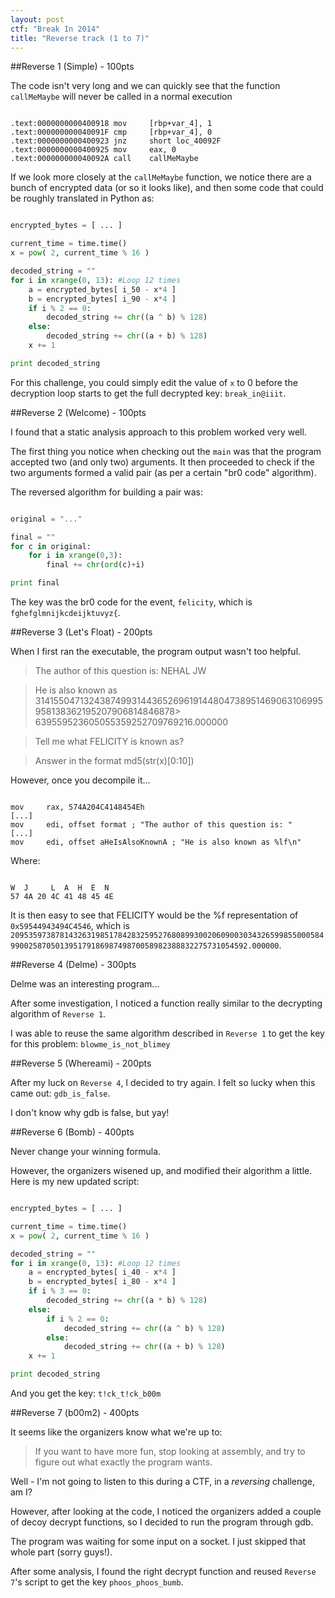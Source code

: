 ```yaml
---
layout: post
ctf: "Break In 2014"
title: "Reverse track (1 to 7)"
---
```


##Reverse 1 (Simple) - 100pts

The code isn't very long and we can quickly see that the function `callMeMaybe` will never be called in a normal execution

```

.text:0000000000400918 mov     [rbp+var_4], 1
.text:000000000040091F cmp     [rbp+var_4], 0
.text:0000000000400923 jnz     short loc_40092F
.text:0000000000400925 mov     eax, 0
.text:000000000040092A call    callMeMaybe

```

If we look more closely at the `callMeMaybe` function, we notice there are a bunch of encrypted data (or so it looks like), and then some code that could be roughly translated in Python as:

```python

encrypted_bytes = [ ... ]

current_time = time.time()
x = pow( 2, current_time % 16 )

decoded_string = ""
for i in xrange(0, 13): #Loop 12 times
	a = encrypted_bytes[ i_50 - x*4 ]
	b = encrypted_bytes[ i_90 - x*4 ]
	if i % 2 == 0:
		decoded_string += chr((a ^ b) % 128)
	else:
		decoded_string += chr((a + b) % 128)
	x += 1

print decoded_string

```

For this challenge, you could simply edit the value of `x` to 0 before the decryption loop starts to get the full decrypted key: `break_in@iiit`.


##Reverse 2 (Welcome) - 100pts

I found that a static analysis approach to this problem worked very well.

The first thing you notice when checking out the `main` was that the program accepted two (and only two) arguments. It then proceeded to check if the two arguments formed a valid pair (as per a certain "br0 code" algorithm). 

The reversed algorithm for building a pair was:

```python

original = "..."

final = ""
for c in original:
	for i in xrange(0,3):
		final += chr(ord(c)+i)

print final

```

The key was the br0 code for the event, `felicity`, which is `fghefglmnijkcdeijktuvyz{`.


##Reverse 3 (Let's Float) - 200pts

When I first ran the executable, the program output wasn't too helpful.

> The author of this question is: NEHAL JW

> He is also known as 31415504713243874993144365269619144804738951469063106995958138362195207906814846878> 639559523605055359252709769216.000000

> Tell me what FELICITY is known as?

> Answer in the format md5(str(x)[0:10])

However, once you decompile it...

```

mov     rax, 574A204C4148454Eh
[...]
mov     edi, offset format ; "The author of this question is: "
[...]
mov     edi, offset aHeIsAlsoKnownA ; "He is also known as %lf\n"

```

Where:

```

W  J     L  A  H  E  N
57 4A 20 4C 41 48 45 4E

```

It is then easy to see that FELICITY would be the %f representation of `0x59544943494C4546`, which is `209535973878143263198517842832595276808993002060900303432659985500058499002587050139517918698749870058982388832275731054592.000000`.


##Reverse 4 (Delme) - 300pts

Delme was an interesting program...

After some investigation, I noticed a function really similar to the decrypting algorithm of `Reverse 1`. 

I was able to reuse the same algorithm described in `Reverse 1` to get the key for this problem: `blowme_is_not_blimey`


##Reverse 5 (Whereami) - 200pts

After my luck on `Reverse 4`, I decided to try again. I felt so lucky when this came out: `gdb_is_false`.

I don't know why gdb is false, but yay!

##Reverse 6 (Bomb) - 400pts

Never change your winning formula.

However, the organizers wisened up, and modified their algorithm a little. Here is my new updated script:

```python

encrypted_bytes = [ ... ]

current_time = time.time()
x = pow( 2, current_time % 16 )

decoded_string = ""
for i in xrange(0, 13): #Loop 12 times
	a = encrypted_bytes[ i_40 - x*4 ]
	b = encrypted_bytes[ i_80 - x*4 ]
	if i % 3 == 0:
		decoded_string += chr((a * b) % 128)
	else:
		if i % 2 == 0:
			decoded_string += chr((a ^ b) % 128)
		else:
			decoded_string += chr((a + b) % 128)
	x += 1

print decoded_string


```

And you get the key: `t!ck_t!ck_b00m`


##Reverse 7 (b00m2) - 400pts

It seems like the organizers know what we're up to:

> If you want to have more fun, stop looking at assembly, and try to figure out what exactly the program wants.

Well - I'm not going to listen to this during a CTF, in a *reversing* challenge, am I?

However, after looking at the code, I noticed the organizers added a couple of decoy decrypt functions, so I decided to run the program through gdb.

The program was waiting for some input on a socket. I just skipped that whole part (sorry guys!).

After some analysis, I found the right decrypt function and reused `Reverse 7`'s script to get the key `phoos_phoos_bumb`.
